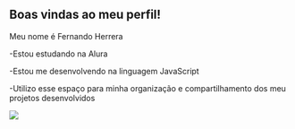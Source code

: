## Boas vindas ao meu perfil!
Meu nome é Fernando Herrera

-Estou estudando na Alura

-Estou me desenvolvendo na linguagem JavaScript

-Utilizo esse espaço para minha organização e compartilhamento dos meu projetos desenvolvidos

![](https://media.giphy.com/media/v1.Y2lkPTc5MGI3NjExNmdkeXBxY3lwcjRuY3VydzZubXJ1cWtuMnkzZ3Fmb3cwcnhvYnVjNCZlcD12MV9naWZzX3NlYXJjaCZjdD1n/IZvLnPk1qgO96L711R/giphy.gif)
<!--
**Fllyck/Fllyck** is a ✨ _special_ ✨ repository because its `README.md` (this file) appears on your GitHub profile.

